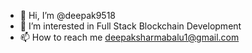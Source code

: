 - 👋 Hi, I’m @deepak9518
- 👀 I’m interested in Full Stack Blockchain Development
- 📫 How to reach me deepaksharmabalu1@gmail.com

<!---
deepak9518/deepak9518 is a ✨ special ✨ repository because its `README.md` (this file) appears on your GitHub profile.
You can click the Preview link to take a look at your changes.
--->
